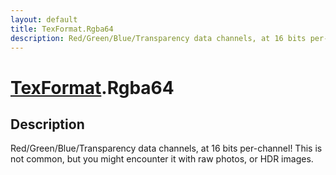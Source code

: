 ```yaml
---
layout: default
title: TexFormat.Rgba64
description: Red/Green/Blue/Transparency data channels, at 16 bits per-channel! This is not common, but you might encounter it with raw photos, or HDR images.
---
```

# [TexFormat]({{site.url}}/Pages/Reference/TexFormat.html).Rgba64

## Description
Red/Green/Blue/Transparency data channels, at 16 bits
per-channel! This is not common, but you might encounter it with
raw photos, or HDR images.

